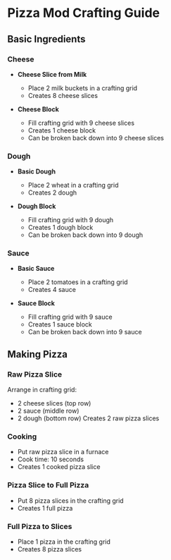 # Pizza Mod Crafting Guide

## Basic Ingredients

### Cheese
- **Cheese Slice from Milk**
    - Place 2 milk buckets in a crafting grid
    - Creates 8 cheese slices

- **Cheese Block**
    - Fill crafting grid with 9 cheese slices
    - Creates 1 cheese block
    - Can be broken back down into 9 cheese slices

### Dough
- **Basic Dough**
    - Place 2 wheat in a crafting grid
    - Creates 2 dough

- **Dough Block**
    - Fill crafting grid with 9 dough
    - Creates 1 dough block
    - Can be broken back down into 9 dough

### Sauce
- **Basic Sauce**
    - Place 2 tomatoes in a crafting grid
    - Creates 4 sauce

- **Sauce Block**
    - Fill crafting grid with 9 sauce
    - Creates 1 sauce block
    - Can be broken back down into 9 sauce

## Making Pizza

### Raw Pizza Slice
Arrange in crafting grid:
- 2 cheese slices (top row)
- 2 sauce (middle row)
- 2 dough (bottom row)
  Creates 2 raw pizza slices

### Cooking
- Put raw pizza slice in a furnace
- Cook time: 10 seconds
- Creates 1 cooked pizza slice

### Pizza Slice to Full Pizza
- Put 8 pizza slices in the crafting grid
- Creates 1 full pizza

### Full Pizza to Slices
- Place 1 pizza in the crafting grid
- Creates 8 pizza slices